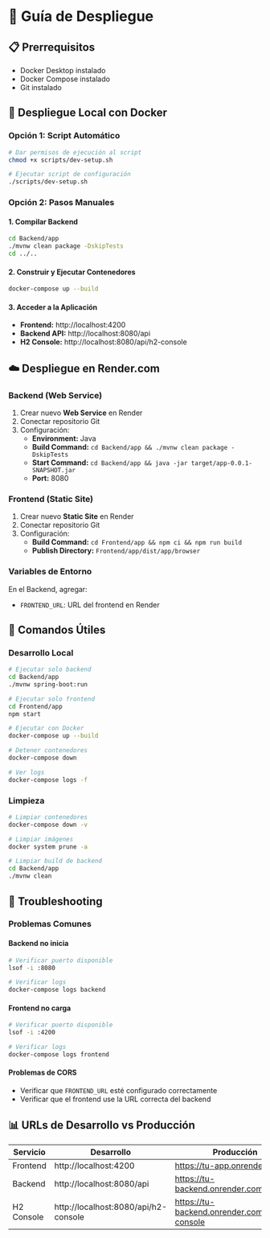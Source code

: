 # 🚀 Guía de Despliegue

## 📋 Prerrequisitos

- Docker Desktop instalado
- Docker Compose instalado
- Git instalado

## 🐳 Despliegue Local con Docker

### Opción 1: Script Automático
```bash
# Dar permisos de ejecución al script
chmod +x scripts/dev-setup.sh

# Ejecutar script de configuración
./scripts/dev-setup.sh
```

### Opción 2: Pasos Manuales

#### 1. Compilar Backend
```bash
cd Backend/app
./mvnw clean package -DskipTests
cd ../..
```

#### 2. Construir y Ejecutar Contenedores
```bash
docker-compose up --build
```

#### 3. Acceder a la Aplicación
- **Frontend:** http://localhost:4200
- **Backend API:** http://localhost:8080/api
- **H2 Console:** http://localhost:8080/api/h2-console

## ☁️ Despliegue en Render.com

### Backend (Web Service)
1. Crear nuevo **Web Service** en Render
2. Conectar repositorio Git
3. Configuración:
   - **Environment:** Java
   - **Build Command:** `cd Backend/app && ./mvnw clean package -DskipTests`
   - **Start Command:** `cd Backend/app && java -jar target/app-0.0.1-SNAPSHOT.jar`
   - **Port:** 8080

### Frontend (Static Site)
1. Crear nuevo **Static Site** en Render
2. Conectar repositorio Git
3. Configuración:
   - **Build Command:** `cd Frontend/app && npm ci && npm run build`
   - **Publish Directory:** `Frontend/app/dist/app/browser`

### Variables de Entorno
En el Backend, agregar:
- `FRONTEND_URL`: URL del frontend en Render

## 🔧 Comandos Útiles

### Desarrollo Local
```bash
# Ejecutar solo backend
cd Backend/app
./mvnw spring-boot:run

# Ejecutar solo frontend
cd Frontend/app
npm start

# Ejecutar con Docker
docker-compose up --build

# Detener contenedores
docker-compose down

# Ver logs
docker-compose logs -f
```

### Limpieza
```bash
# Limpiar contenedores
docker-compose down -v

# Limpiar imágenes
docker system prune -a

# Limpiar build de backend
cd Backend/app
./mvnw clean
```

## 🐛 Troubleshooting

### Problemas Comunes

#### Backend no inicia
```bash
# Verificar puerto disponible
lsof -i :8080

# Verificar logs
docker-compose logs backend
```

#### Frontend no carga
```bash
# Verificar puerto disponible
lsof -i :4200

# Verificar logs
docker-compose logs frontend
```

#### Problemas de CORS
- Verificar que `FRONTEND_URL` esté configurado correctamente
- Verificar que el frontend use la URL correcta del backend

## 📊 URLs de Desarrollo vs Producción

| Servicio | Desarrollo | Producción |
|----------|------------|------------|
| Frontend | http://localhost:4200 | https://tu-app.onrender.com |
| Backend | http://localhost:8080/api | https://tu-backend.onrender.com/api |
| H2 Console | http://localhost:8080/api/h2-console | https://tu-backend.onrender.com/api/h2-console |
